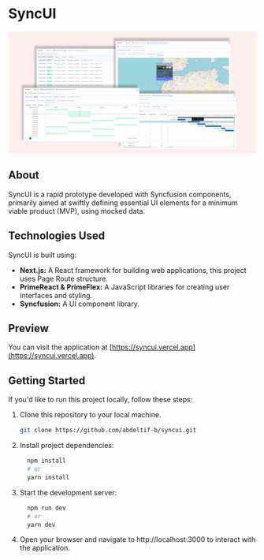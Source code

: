 # SyncUI
![screenshot](/public/screenshot.png)

## About
SyncUI is a rapid prototype developed with Syncfusion components, primarily aimed at swiftly defining essential UI elements for a minimum viable product (MVP), using mocked data. 

## Technologies Used

SyncUI is built using:

- **Next.js:** A React framework for building web applications, this project uses Page Route structure.
- **PrimeReact & PrimeFlex:** A JavaScript libraries for creating user interfaces and styling.
- **Syncfusion:** A UI component library.

## Preview

You can visit the application at [https://syncui.vercel.app](https://syncui.vercel.app).

## Getting Started

If you'd like to run this project locally, follow these steps:

1. Clone this repository to your local machine.

   ```bash
   git clone https://github.com/abdeltif-b/syncui.git
   ```
   
2. Install project dependencies:
   ```bash
     npm install
     # or
     yarn install
   ```
   
3. Start the development server:
   ```bash
     npm run dev
     # or
     yarn dev
   ```

4. Open your browser and navigate to http://localhost:3000 to interact with the application.
